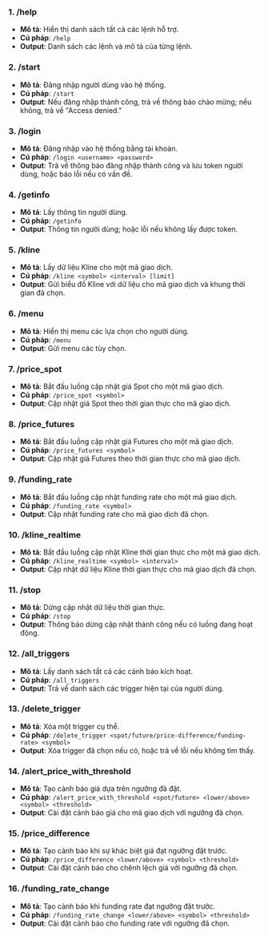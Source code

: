 
### 1. **/help**
   - **Mô tả**: Hiển thị danh sách tất cả các lệnh hỗ trợ.
   - **Cú pháp**: `/help`
   - **Output**: Danh sách các lệnh và mô tả của từng lệnh.

### 2. **/start**
   - **Mô tả**: Đăng nhập người dùng vào hệ thống.
   - **Cú pháp**: `/start`
   - **Output**: Nếu đăng nhập thành công, trả về thông báo chào mừng; nếu không, trả về "Access denied."

### 3. **/login**
   - **Mô tả**: Đăng nhập vào hệ thống bằng tài khoản.
   - **Cú pháp**: `/login <username> <password>`
   - **Output**: Trả về thông báo đăng nhập thành công và lưu token người dùng, hoặc báo lỗi nếu có vấn đề.

### 4. **/getinfo**
   - **Mô tả**: Lấy thông tin người dùng.
   - **Cú pháp**: `/getinfo`
   - **Output**: Thông tin người dùng; hoặc lỗi nếu không lấy được token.

### 5. **/kline**
   - **Mô tả**: Lấy dữ liệu Kline cho một mã giao dịch.
   - **Cú pháp**: `/kline <symbol> <interval> [limit]`
   - **Output**: Gửi biểu đồ Kline với dữ liệu cho mã giao dịch và khung thời gian đã chọn.

### 6. **/menu**
   - **Mô tả**: Hiển thị menu các lựa chọn cho người dùng.
   - **Cú pháp**: `/menu`
   - **Output**: Gửi menu các tùy chọn.

### 7. **/price_spot**
   - **Mô tả**: Bắt đầu luồng cập nhật giá Spot cho một mã giao dịch.
   - **Cú pháp**: `/price_spot <symbol>`
   - **Output**: Cập nhật giá Spot theo thời gian thực cho mã giao dịch.

### 8. **/price_futures**
   - **Mô tả**: Bắt đầu luồng cập nhật giá Futures cho một mã giao dịch.
   - **Cú pháp**: `/price_futures <symbol>`
   - **Output**: Cập nhật giá Futures theo thời gian thực cho mã giao dịch.

### 9. **/funding_rate**
   - **Mô tả**: Bắt đầu luồng cập nhật funding rate cho một mã giao dịch.
   - **Cú pháp**: `/funding_rate <symbol>`
   - **Output**: Cập nhật funding rate cho mã giao dịch đã chọn.

### 10. **/kline_realtime**
   - **Mô tả**: Bắt đầu luồng cập nhật Kline thời gian thực cho một mã giao dịch.
   - **Cú pháp**: `/kline_realtime <symbol> <interval>`
   - **Output**: Cập nhật dữ liệu Kline thời gian thực cho mã giao dịch đã chọn.

### 11. **/stop**
   - **Mô tả**: Dừng cập nhật dữ liệu thời gian thực.
   - **Cú pháp**: `/stop`
   - **Output**: Thông báo dừng cập nhật thành công nếu có luồng đang hoạt động.

### 12. **/all_triggers**
   - **Mô tả**: Lấy danh sách tất cả các cảnh báo kích hoạt.
   - **Cú pháp**: `/all_triggers`
   - **Output**: Trả về danh sách các trigger hiện tại của người dùng.

### 13. **/delete_trigger**
   - **Mô tả**: Xóa một trigger cụ thể.
   - **Cú pháp**: `/delete_trigger <spot/future/price-difference/funding-rate> <symbol>`
   - **Output**: Xóa trigger đã chọn nếu có, hoặc trả về lỗi nếu không tìm thấy.

### 14. **/alert_price_with_threshold**
   - **Mô tả**: Tạo cảnh báo giá dựa trên ngưỡng đã đặt.
   - **Cú pháp**: `/alert_price_with_threshold <spot/future> <lower/above> <symbol> <threshold>`
   - **Output**: Cài đặt cảnh báo giá cho mã giao dịch với ngưỡng đã chọn.

### 15. **/price_difference**
   - **Mô tả**: Tạo cảnh báo khi sự khác biệt giá đạt ngưỡng đặt trước.
   - **Cú pháp**: `/price_difference <lower/above> <symbol> <threshold>`
   - **Output**: Cài đặt cảnh báo cho chênh lệch giá với ngưỡng đã chọn.

### 16. **/funding_rate_change**
   - **Mô tả**: Tạo cảnh báo khi funding rate đạt ngưỡng đặt trước.
   - **Cú pháp**: `/funding_rate_change <lower/above> <symbol> <threshold>`
   - **Output**: Cài đặt cảnh báo cho funding rate với ngưỡng đã chọn.
